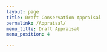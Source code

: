 ```yaml
---
layout: page
title: Draft Conservation Appraisal
permalink: /Appraisal/
menu_title: Draft Appraisal
menu_position: 4

---
```

